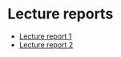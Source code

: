 # Lecture reports

- [Lecture report 1](https://github.com/scratcher221/iot_portfolio/blob/master/david/lecture1.md)
- [Lecture report 2](https://github.com/scratcher221/iot_portfolio/blob/master/david/lecture2.md)
